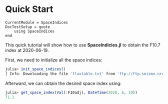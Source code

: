 Quick Start
===========

```@meta
CurrentModule = SpaceIndices
DocTestSetup = quote
    using SpaceIndices
end
```

This quick tutorial will show how to use **SpaceIndicies.jl** to obtain the F10.7 index at
2020-06-19.

First, we need to initialize all the space indices:

```julia
julia> init_space_indices()
[ Info: Downloading the file 'fluxtable.txt' from 'ftp://ftp.seismo.nrcan.gc.ca/spaceweather/solar_flux/daily_flux_values/fluxtable.txt'...
```

Afterward, we can obtain the desired space index using:

```julia
julia> get_space_index(Val(:F10adj), DateTime(2020, 6, 19))
71.1
```
